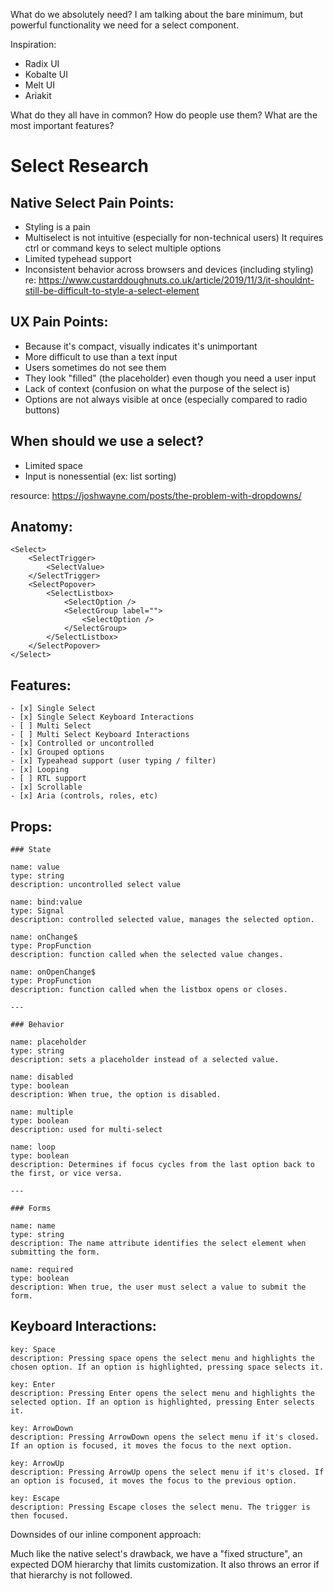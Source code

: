 What do we absolutely need? I am talking about the bare minimum, but powerful functionality we need for a select component.

Inspiration:

- Radix UI
- Kobalte UI
- Melt UI
- Ariakit

What do they all have in common? How do people use them? What are the most important features?

# Select Research

## Native Select Pain Points:

- Styling is a pain
- Multiselect is not intuitive (especially for non-technical users) It requires ctrl or command keys to select multiple options
- Limited typehead support
- Inconsistent behavior across browsers and devices (including styling)
  re: https://www.custarddoughnuts.co.uk/article/2019/11/3/it-shouldnt-still-be-difficult-to-style-a-select-element

## UX Pain Points:

- Because it's compact, visually indicates it's unimportant
- More difficult to use than a text input
- Users sometimes do not see them
- They look "filled" (the placeholder) even though you need a user input
- Lack of context (confusion on what the purpose of the select is)
- Options are not always visible at once (especially compared to radio buttons)

## When should we use a select?

- Limited space
- Input is nonessential (ex: list sorting)

resource: https://joshwayne.com/posts/the-problem-with-dropdowns/

## Anatomy:

    <Select>
        <SelectTrigger>
            <SelectValue>
        </SelectTrigger>
        <SelectPopover>
            <SelectListbox>
                <SelectOption />
                <SelectGroup label="">
                    <SelectOption />
                </SelectGroup>
            </SelectListbox>
        </SelectPopover>
    </Select>

## Features:

    - [x] Single Select
    - [x] Single Select Keyboard Interactions
    - [ ] Multi Select
    - [ ] Multi Select Keyboard Interactions
    - [x] Controlled or uncontrolled
    - [x] Grouped options
    - [x] Typeahead support (user typing / filter)
    - [x] Looping
    - [ ] RTL support
    - [x] Scrollable
    - [x] Aria (controls, roles, etc)

## Props:

    ### State

    name: value
    type: string
    description: uncontrolled select value

    name: bind:value
    type: Signal
    description: controlled selected value, manages the selected option.

    name: onChange$
    type: PropFunction
    description: function called when the selected value changes.

    name: onOpenChange$
    type: PropFunction
    description: function called when the listbox opens or closes.

    ---

    ### Behavior

    name: placeholder
    type: string
    description: sets a placeholder instead of a selected value.

    name: disabled
    type: boolean
    description: When true, the option is disabled.

    name: multiple
    type: boolean
    description: used for multi-select

    name: loop
    type: boolean
    description: Determines if focus cycles from the last option back to the first, or vice versa.

    ---

    ### Forms

    name: name
    type: string
    description: The name attribute identifies the select element when submitting the form.

    name: required
    type: boolean
    description: When true, the user must select a value to submit the form.

## Keyboard Interactions:

    key: Space
    description: Pressing space opens the select menu and highlights the chosen option. If an option is highlighted, pressing space selects it.

    key: Enter
    description: Pressing Enter opens the select menu and highlights the selected option. If an option is highlighted, pressing Enter selects it.

    key: ArrowDown
    description: Pressing ArrowDown opens the select menu if it's closed. If an option is focused, it moves the focus to the next option.

    key: ArrowUp
    description: Pressing ArrowUp opens the select menu if it's closed. If an option is focused, it moves the focus to the previous option.

    key: Escape
    description: Pressing Escape closes the select menu. The trigger is then focused.

Downsides of our inline component approach:

Much like the native select's drawback, we have a "fixed structure", an expected DOM hierarchy that limits customization. It also throws an error if that hierarchy is not followed.
